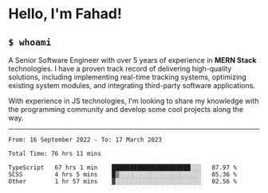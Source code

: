 <h1>Hello, I'm Fahad!</h1>

<h2><code>$ whoami</code></h2>

A Senior Software Engineer with over 5 years of experience in **MERN Stack** technologies. I have a proven track record of delivering high-quality solutions, including implementing real-time tracking systems, optimizing existing system modules, and integrating third-party software applications.

With experience in JS technologies, I'm looking to share my knowledge with the programming community and develop some cool projects along the way.

---

<!--START_SECTION:waka-->

```text
From: 16 September 2022 - To: 17 March 2023

Total Time: 76 hrs 11 mins

TypeScript   67 hrs 1 min    ██████████████████████░░░   87.97 %
SCSS         4 hrs 5 mins    █▒░░░░░░░░░░░░░░░░░░░░░░░   05.36 %
Other        1 hr 57 mins    ▓░░░░░░░░░░░░░░░░░░░░░░░░   02.56 %
```

<!--END_SECTION:waka-->

<!--
**heyFahad/heyFahad** is a ✨ _special_ ✨ repository because its `README.md` (this file) appears on your GitHub profile.

Here are some ideas to get you started:

- 🔭 I’m currently working on ...
- 🌱 I’m currently learning ...
- 👯 I’m looking to collaborate on ...
- 🤔 I’m looking for help with ...
- 💬 Ask me about ...
- 📫 How to reach me: ...
- 😄 Pronouns: ...
- ⚡ Fun fact: ...
-->
